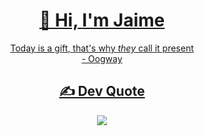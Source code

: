 [<h1 align="center"> 👋 Hi, I'm Jaime</h1><p align="center">Today is a gift, that's why <i>they</i> call it present<br>- Oogway</p><h2 align="center"> ✍️ Dev Quote</h2><p align="center"><img src="https://img.shields.io/badge/%22Sin%20requerimientos%20o%20dise%C3%B1o%20programar%20s%C3%B3lo%20es%20el%20arte%20de%20agregar%20errores%20a%20un%20archivo%20vac%C3%ADo%E2%80%9D-type%3Dhorizontal?style=flat-square&logoSize=24&label=Louis%20Srygley&labelColor=abcdef&color=black
"/></p>](https://img.shields.io/badge/dynamic/json?url=https%3A%2F%2Fimg.shields.io%2Fbadge%2F%2522Sin%2520requerimientos%2520o%2520dise%25C3%25B1o%2520programar%2520s%25C3%25B3lo%2520es%2520el%2520arte%2520de%2520agregar%2520errores%2520a%2520un%2520archivo%2520vac%25C3%25ADo%25E2%2580%259D-type%253Dhorizontal%3Fstyle%3Dflat-square%26logoSize%3D24%26label%3DLouis%2520Srygley%26labelColor%3Dabcdef%26color%3Dblack
)<!--**Eclodest/Eclodest** is a ✨ _special_ ✨ repository because its `README.md` (this file) appears on your GitHub profile.Here are some ideas to get you started:- 🔭 I’m currently working on ...- 🌱 I’m currently learning ...- 👯 I’m looking to collaborate on ...- 🤔 I’m looking for help with ...- 💬 Ask me about ...- 📫 How to reach me: ...- 😄 Pronouns: ...- ⚡ Fun fact: ...-->
